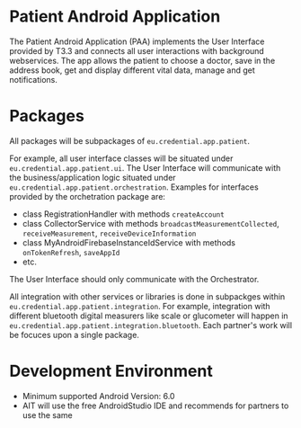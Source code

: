 # Patient Android Application

The Patient Android Application (PAA) implements the User Interface
provided by T3.3 and connects all user interactions with background
webservices.
The app allows the patient to choose a doctor, save in the address book, get and display different vital data, manage and get notifications.

# Packages

All packages will be subpackages of `eu.credential.app.patient`.

For example, all user interface classes will be situated under `eu.credential.app.patient.ui`. The User Interface will communicate with the business/application logic situated under `eu.credential.app.patient.orchestration`. Examples for interfaces provided by the orchetration package are:

* class RegistrationHandler with methods `createAccount`
* class CollectorService with methods `broadcastMeasurementCollected`, `receiveMeasurement`, `receiveDeviceInformation`
* class MyAndroidFirebaseInstanceIdService with methods `onTokenRefresh`, `saveAppId`
* etc.

The User Interface should only communicate with the Orchestrator.

All integration with other services or libraries is done in subpackges within `eu.credential.app.patient.integration`. For example, integration with different bluetooth digital measurers like scale or glucometer will happen in `eu.credential.app.patient.integration.bluetooth`.
Each partner's work will be focuces upon a single package.

# Development Environment

* Minimum supported Android Version: 6.0
* AIT will use the free AndroidStudio IDE and recommends for partners to use the same